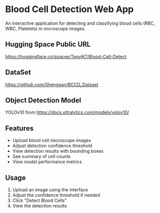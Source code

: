 # Blood Cell Detection Web App

An interactive application for detecting and classifying blood cells (RBC, WBC, Platelets) in microscope images.
## Hugging Space Public URL
https://huggingface.co/spaces/TanviK7/Blood-Cell-Detect

## DataSet
https://github.com/Shenggan/BCCD_Dataset
## Object Detection Model
YOLOv10 from https://docs.ultralytics.com/models/yolov10/ 

## Features
- Upload blood cell microscope images
- Adjust detection confidence threshold
- View detection results with bounding boxes
- See summary of cell counts
- View model performance metrics

## Usage
1. Upload an image using the interface
2. Adjust the confidence threshold if needed
3. Click "Detect Blood Cells"
4. View the detection results
